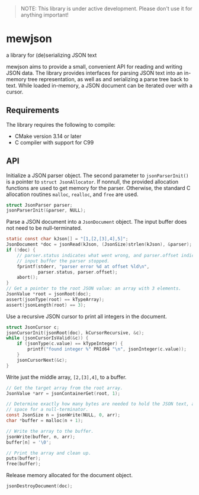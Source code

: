 > NOTE: This library is under active development.
> Please don't use it for anything important!

# mewjson
a library for (de)serializing JSON text

mewjson aims to provide a small, convenient API for reading and writing JSON data.
The library provides interfaces for parsing JSON text into an in-memory tree representation, as well as and serializing a parse tree back to text.
While loaded in-memory, a JSON document can be iterated over with a cursor.

## Requirements
The library requires the following to compile:
+ CMake version 3.14 or later
+ C compiler with support for C99

## API
Initialize a JSON parser object.
The second parameter to `jsonParserInit()` is a pointer to `struct JsonAllocator`.
If nonnull, the provided allocation functions are used to get memory for the parser. 
Otherwise, the standard C allocation routines `malloc`, `realloc`, and `free` are used.
```C
struct JsonParser parser;
jsonParserInit(&parser, NULL);
```

Parse a JSON document into a `JsonDocument` object.
The input buffer does not need to be null-terminated.
```C
static const char kJson[] = "[1,[2,[3],4],5]";
JsonDocument *doc = jsonRead(kJson, (JsonSize)strlen(kJson), &parser);
if (!doc) {
    // parser.status indicates what went wrong, and parser.offset indicates where in the
    // input buffer the parser stopped.
    fprintf(stderr, "parser error %d at offset %ld\n",
            parser.status, parser.offset);
    abort();
}
// Get a pointer to the root JSON value: an array with 3 elements.
JsonValue *root = jsonRoot(doc);
assert(jsonType(root) == kTypeArray);
assert(jsonLength(root) == 3);
```

Use a recursive JSON cursor to print all integers in the document.
```C
struct JsonCursor c;
jsonCursorInit(jsonRoot(doc), kCursorRecursive, &c);
while (jsonCursorIsValid(&c)) {
    if (jsonType(c.value) == kTypeInteger) {
        printf("found integer %" PRId64 "\n", jsonInteger(c.value));
    }
    jsonCursorNext(&c);
}
```

Write just the middle array, `[2,[3],4]`, to a buffer.
```C
// Get the target array from the root array.
JsonValue *arr = jsonContainerGet(root, 1);

// Determine exactly how many bytes are needed to hold the JSON text, and allocate a buffer with
// space for a null-terminator.
const JsonSize n = jsonWrite(NULL, 0, arr);
char *buffer = malloc(n + 1);

// Write the array to the buffer.
jsonWrite(buffer, n, arr);
buffer[n] = '\0';

// Print the array and clean up.
puts(buffer);
free(buffer);
```

Release memory allocated for the document object.
```C
jsonDestroyDocument(doc);
```